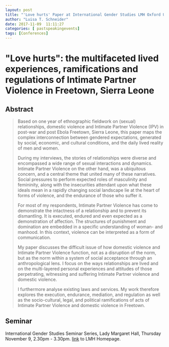 ```yaml
---
layout: post
title: "'Love hurts' Paper at International Gender Studies LMH Oxford University. 09.November 2017"
author: "Luisa T. Schneider"
date: 2017-11-09  11:11:27
categories: [ pastspeakingevents]
tags: [Conferences]
---
```


# \"Love hurts\": the multifaceted lived experiences, ramifications and regulations of Intimate Partner Violence in Freetown, Sierra Leone

## Abstract
> Based on one year of ethnographic fieldwork on (sexual) relationships, domestic violence and Intimate Partner Violence (IPV) in post-war and post Ebola Freetown, Sierra Leone, this paper maps the complex interconnection between gendered expectations, generated by social, economic, and cultural conditions, and the daily lived reality of men and women. 
>
>During my interviews, the stories of relationships were diverse and encompassed a wide range of sexual interactions and dynamics. Intimate Partner Violence on the other hand, was a ubiquitous concern, and a central theme that united many of these narratives. Social pressures to perform expected roles of masculinity and femininity, along with the insecurities attendant upon what these ideals mean in a rapidly changing social landscape lie at the heart of forms of violence, and the endurance of those who suffer it.
>
>For most of my respondents, Intimate Partner Violence has come to demonstrate the intactness of a relationship and to prevent its dismantling. It is executed, endured and even expected as a demonstration of affection. The structures of punishment and domination are embedded in a specific understanding of woman- and manhood. In this context, violence can be interpreted as a form of communication. 
>
>My paper discusses the difficult issue of how domestic violence and Intimate Partner Violence function, not as a disruption of the norm, but as the norm within a system of social acceptance through an anthropological lens. I focus on the ways relationships are lived and on the multi-layered personal experiences and attitudes of those perpetrating, witnessing and suffering Intimate Partner violence and domestic violence. 
>
>I furthermore analyse existing laws and services. My work therefore explores the execution, endurance, mediation, and regulation as well as the socio-cultural, legal, and political ramifications of acts of Intimate Partner Violence and domestic violence in Freetown.

## Seminar
International Gender Studies Seminar Series, Lady Margaret Hall, Thursday November 9, 2.30pm - 3.30pm.
[link](http://www.lmh.ox.ac.uk/igs) to LMH Homepage.

